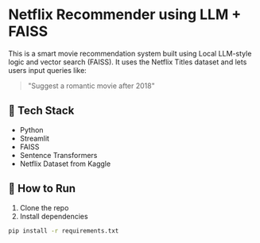 # Netflix Recommender using LLM + FAISS

This is a smart movie recommendation system built using Local LLM-style logic and vector search (FAISS). It uses the Netflix Titles dataset and lets users input queries like:

> "Suggest a romantic movie after 2018"

## 🔧 Tech Stack

- Python
- Streamlit
- FAISS
- Sentence Transformers
- Netflix Dataset from Kaggle

## 🚀 How to Run

1. Clone the repo  
2. Install dependencies  
```bash
pip install -r requirements.txt
